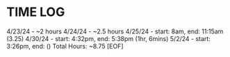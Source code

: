# TIME LOG

4/23/24 - ~2 hours
4/24/24 - ~2.5 hours
4/25/24 - start: 8am, end: 11:15am (3.25)
4/30/24 - start: 4:32pm, end: 5:38pm (1hr, 6mins)
5/2/24 - start: 3:26pm, end: ()
Total Hours: ~8.75
[EOF]